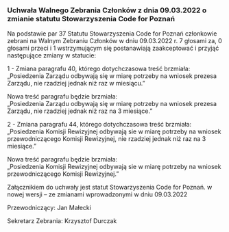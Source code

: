 ### Uchwała Walnego Zebrania Członków z dnia 09.03.2022 o zmianie statutu Stowarzyszenia Code for Poznań

Na podstawie par 37 Statutu Stowarzyszenia Code for Poznań członkowie zebrani na Walnym Zebraniu Członków w dniu 09.03.2022 r. 7 głosami za, 0 głosami przeci i 1 wstrzymującym się postanawiają zaakceptować i przyjąć następujące zmiany w statucie:

1 - Zmiana paragrafu 40, którego dotychczasowa treść brzmiała:  
„Posiedzenia Zarządu odbywają się w miarę potrzeby na wniosek prezesa Zarządu, nie rzadziej jednak niż raz w miesiącu.”

Nowa treść paragrafu będzie brzmiała:  
„Posiedzenia Zarządu odbywają się w miarę potrzeby na wniosek prezesa Zarządu, nie rzadziej jednak niż raz na 3 miesiące.”

2 - Zmiana paragrafu 44, którego dotychczasowa treść brzmiała:  
„Posiedzenia Komisji Rewizyjnej odbywają sie w miarę potrzeby na wniosek przewodniczącego Komisji Rewizyjnej, nie rzadziej jednak niż raz na 3 miesiące.”

Nowa treść paragrafu będzie brzmiała:  
„Posiedzenia Komisji Rewizyjnej odbywają sie w miarę potrzeby na wniosek przewodniczącego Komisji Rewizyjnej.”

Załącznikiem do uchwały jest statut Stowarzyszenia Code for Poznań. w nowej wersji – ze zmianami wprowadzonymi w dniu 09.03.2022


Przewodniczący: Jan Małecki


Sekretarz Zebrania: Krzysztof Durczak
